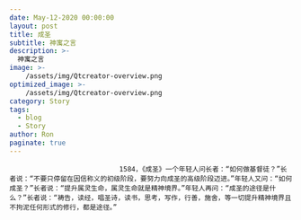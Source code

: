 ```yaml
---
date: May-12-2020 00:00:00
layout: post
title: 成圣
subtitle: 神寓之言
description: >-
  神寓之言
image: >-
    /assets/img/Qtcreator-overview.png
optimized_image: >-
    /assets/img/Qtcreator-overview.png
category: Story
tags:
  - blog
  - Story
author: Ron
paginate: true
---
```


							　　1584，《成圣》一个年轻人问长者：“如何做基督徒？”长者说：“不要只停留在因信称义的初级阶段，要努力向成圣的高级阶段迈进。”年轻人又问：“如何成圣？”长者说：“提升属灵生命，属灵生命就是精神境界。”年轻人再问：“成圣的途径是什么？”长者说：“祷告，读经，唱圣诗，读书，思考，写作，行善，施舍，等一切提升精神境界且不拘泥任何形式的修行，都是途径。”
							
							
						